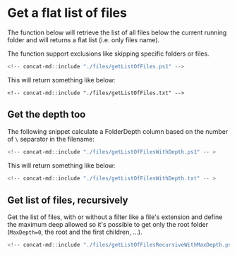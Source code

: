# Get a flat list of files

The function below will retrieve the list of all files below the current running folder and will returns a flat list (i.e. only files name).

The function support exclusions like skipping specific folders or files.

```powershell
<!-- concat-md::include "./files/getListOfFiles.ps1" -->
```

This will return something like below:

```text
<!-- concat-md::include "./files/getListOfFiles.txt" -->
```

## Get the depth too

The following snippet calculate a FolderDepth column based on the number of `\` separator in the filename:

```powershell
<!-- concat-md::include "./files/getListOfFilesWithDepth.ps1" -- >
```

This will return something like below:

```powershell
<!-- concat-md::include "./files/getListOfFilesWithDepth.txt" -- >
```

## Get list of files, recursively

Get the list of files, with or without a filter like a file's extension and define the maximum deep allowed so it's possible to get only the root folder (`MaxDepth=0`, the root and the first children, ...).

```powershell
<!-- concat-md::include "./files/getListOfFilesRecursiveWithMaxDepth.ps1" -- >
```
